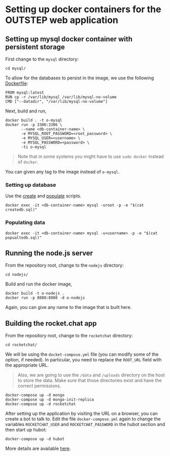 # Setting up docker containers for the OUTSTEP web application

## Setting up mysql docker container with persistent storage
First change to the `mysql` directory:
```shell
cd mysql/
```

To allow for the databases to persist in the image, we use the following [Dockerfile](mysql/Dockerfile):
```
FROM mysql:latest
RUN cp -r /var/lib/mysql /var/lib/mysql-no-volume
CMD ["--datadir", "/var/lib/mysql-no-volume"]
```
Next, build and run,
```shell
docker build . -t o-mysql
docker run -p 3306:3306 \
       --name <db-container-name> \
       -e MYSQL_ROOT_PASSWORD=<root_password> \
       -e MYSQL_USER=<username> \
       -e MYSQL_PASSWORD=<password> \
       -ti o-mysql
```
> Note that in some systems you might have to use `sudo docker` instead of `docker`.

You can given any tag to the image instead of `o-mysql`.
### Setting up database
Use the [create](mysql/createdb.sql) and [populate](mysql/populatedb.sql) scripts.

```shell
docker exec -it <db-container-name> mysql -uroot -p -e "$(cat createdb.sql)"
```

### Populating data

```shell
docker exec -it <db-container-name> mysql -u<username> -p -e "$(cat popualtedb.sql)"
```

## Running the node.js server
From the repository root, change to the `nodejs` directory:
```shell
cd nodejs/
```
Build and run the docker image,
```shell
docker build -t o-nodejs .
docker run -p 8080:8080 -d o-nodejs
```
Again, you can give any name to the image that is built here.

## Building the rocket.chat app
From the repository root, change to the `rocketchat` directory:
```shell
cd rocketchat/
```
We will be using the `docket-compose.yml` file (you can modify some of the option, if needed). In particular, you need to replace the `ROOT_URL` field with the appropriate URL. 
> Also, we are going to use the `/data` and `/uploads` directory on the host to store the data. Make sure that those directories exist and have the correct permissions.

```shell
docker-compose up -d mongo
docker-compose up -d mongo-init-replica
docker-compose up -d rocketchat
```
After setting up the application by visiting the URL on a browser, you can create a bot to talk to. Edit the file `docker-compose.yml` again to change the variables `ROCKETCHAT_USER` and `ROCKETCHAT_PASSWORD` in the hubot section and then start up hubot:
```shell
docker-compose up -d hubot
```
More details are available [here](https://rocket.chat/docs/installation/docker-containers/docker-compose/).
